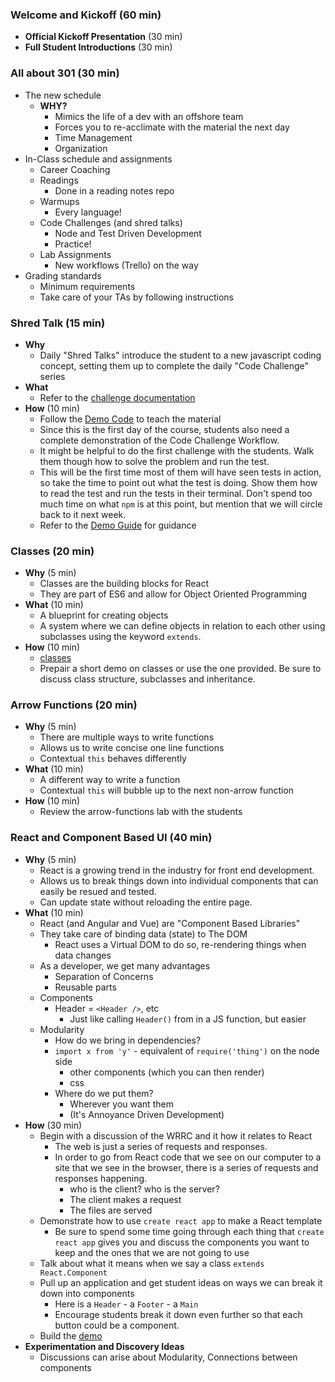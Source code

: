 ### Welcome and Kickoff (60 min)

- **Official Kickoff Presentation** (30 min)
- **Full Student Introductions** (30 min)

### All about 301 (30 min)

- The new schedule
  - **WHY?**
    - Mimics the life of a dev with an offshore team
    - Forces you to re-acclimate with the material the next day
    - Time Management
    - Organization
- In-Class schedule and assignments
  - Career Coaching
  - Readings
    - Done in a reading notes repo
  - Warmups
    - Every language!
  - Code Challenges (and shred talks)
    - Node and Test Driven Development
    - Practice!
  - Lab Assignments
    - New workflows (Trello) on the way
- Grading standards
  - Minimum requirements
  - Take care of your TAs by following instructions

### Shred Talk (15 min)

- **Why**
  - Daily "Shred Talks" introduce the student to a new javascript coding concept, setting them up to complete the daily "Code Challenge" series
- **What**
  - Refer to the [challenge documentation](../challenges/README.md)
- **How** (10 min)
  - Follow the [Demo Code](../challenges/DEMO.md) to teach the material
  - Since this is the first day of the course, students also need a complete demonstration of the Code Challenge Workflow. 
  - It might be helpful to do the first challenge with the students. Walk them though how to solve the problem and run the test. 
  - This will be the first time most of them will have seen tests in action, so take the time to point out what the test is doing. Show them how to read the test and run the tests in their terminal. Don't spend too much time on what `npm` is at this point, but mention that we will circle back to it next week.
  - Refer to the [Demo Guide](DEMO.md) for guidance
  
### Classes (20 min)

- **Why** (5 min)
  - Classes are the building blocks for React
  - They are part of ES6 and allow for Object Oriented Programming
- **What** (10 min)
  - A blueprint for creating objects
  - A system where we can define objects in relation to each other using subclasses using the keyword `extends`.
- **How** (10 min)
  - [classes](https://developer.mozilla.org/en-US/docs/Web/JavaScript/Reference/Classes)
  - Prepair a short demo on classes or use the one provided. Be sure to discuss class structure, subclasses and inheritance.

### Arrow Functions (20 min)

- **Why** (5 min)
  - There are multiple ways to write functions
  - Allows us to write concise one line functions
  - Contextual `this` behaves differently
- **What** (10 min)
  - A different way to write a function
  - Contextual `this` will bubble up to the next non-arrow function
- **How** (10 min)
  - Review the arrow-functions lab with the students

### React and Component Based UI (40 min)

- **Why** (5 min)
  - React is a growing trend in the industry for front end development.
  - Allows us to break things down into individual components that can easily be resued and tested.
  - Can update state without reloading the entire page.
- **What** (10 min)
  - React (and Angular and Vue) are "Component Based Libraries"
  - They take care of binding data (state) to The DOM
    - React uses a Virtual DOM to do so, re-rendering things when data changes
  - As a developer, we get many advantages
    - Separation of Concerns
    - Reusable parts
  - Components
    - Header = `<Header />`, etc
      - Just like calling `Header()` from in a JS function, but easier
  - Modularity
    - How do we bring in dependencies?
    - `import x from 'y'` - equivalent of `require('thing')` on the node side
      - other components (which you can then render)
      - css
    - Where do we put them?
      - Wherever you want them
      - (It's Annoyance Driven Development)
- **How** (30 min)
  - Begin with a discussion of the WRRC and it how it relates to React
    - The web is just a series of requests and responses. 
    - In order to go from React code that we see on our computer to a site that we see in the browser, there is a series of requests and responses happening.
      - who is the client? who is the server?
      - The client makes a request
      - The files are served
  - Demonstrate how to use `create react app` to make a React template
    - Be sure to spend some time going through each thing that `create react app` gives you and discuss the components you want to keep and the ones that we are not going to use
  - Talk about what it means when we say a class `extends React.Component`
  - Pull up an application and get student ideas on ways we can break it down into components
    - Here is a `Header` - a `Footer` - a `Main`
    - Encourage students break it down even further so that each button could be a component.
  - Build the [demo](../demo) 
- **Experimentation and Discovery Ideas**
  - Discussions can arise about Modularity, Connections between components
